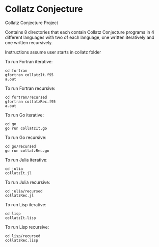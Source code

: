 # Collatz Conjecture

Collatz Conjecture Project

Contains 8 directories that each contain Collatz Conjecture programs in 4 different languages with two of each language, one written iteratively and one written recursively.

Instructions assume user starts in collatz folder

To run Fortran iterative:
```
cd fortran
gfortran collatzIt.f95
a.out
```
To run Fortran recursive:
```
cd fortran/recursed
gfortran collatzRec.f95
a.out
```
To run Go iterative:
```
cd go
go run collatzIt.go
```
To run Go recursive:
```
cd go/recursed
go run collatzRec.go
```
To run Julia iterative:
```
cd julia 
collatzIt.jl
```
To run Julia recursive:
```
cd julia/recursed
collatzRec.jl
```
To run Lisp iterative:
```
cd lisp
collatzIt.lisp
```
To run Lisp recursive:
```
cd lisp/recursed
collatzRec.lisp
```



